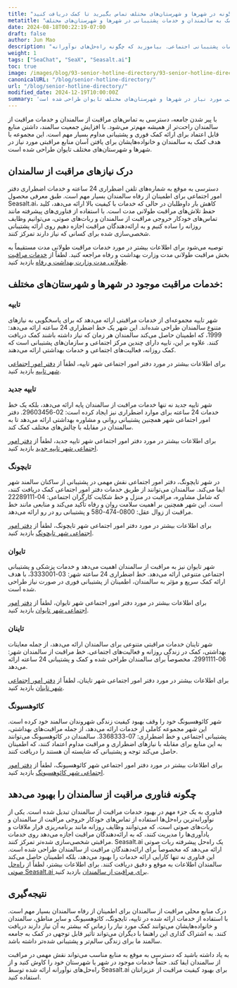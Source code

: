 ```yaml
---
title: "راهنمای منابع مراقبت از سالمندان تایوان: چگونه در شهرها و شهرستان‌های مختلف تماس بگیرید تا کمک دریافت کنید"
metatitle: "راهنمای منابع مراقبت از سالمندان تایوان: شماره‌های تلفن کمک به سالمندان و خدمات پشتیبانی در شهرها و شهرستان‌های مختلف"
date: 2024-08-18T00:22:19-07:00
draft: false
author: Jun Mao
description: "منابع مراقبت از سالمندان را در شهرها و شهرستان‌های مختلف تایوان کاوش کنید، از جمله تماس‌های مراقبتی، خطوط اضطراری و خدمات پشتیبانی اجتماعی. بیاموزید که چگونه راه‌حل‌های نوآورانه Seasalt.ai کارایی خدمات مراقبت از سالمندان را بهبود می‌دهد."
weight: 1
tags: ["SeaChat", "SeaX", "Seasalt.ai"]
toc: true
image: /images/blog/93-senior-hotline-directory/93-senior-hotline-directory.jpg
canonicalURL: "/blog/senior-hotline-directory/"
url: "/blog/senior-hotline-directory/"
modified_date: 2024-12-19T10:00:00Z
summary: 'با پیر شدن جامعه، دسترسی به تماس‌های مراقبت از سالمندان و خدمات مراقبت از سالمندان راحت‌تر از همیشه مهم‌تر می‌شود. با افزایش جمعیت سالمند، داشتن منابع قابل اعتماد برای ارائه کمک فوری و پشتیبانی مداوم بسیار مهم است. این مجموعه با هدف کمک به سالمندان و خانواده‌هایشان برای یافتن آسان منابع مراقبتی مورد نیاز در شهرها و شهرستان‌های مختلف تایوان طراحی شده است.'
---
```


با پیر شدن جامعه، دسترسی به تماس‌های مراقبت از سالمندان و خدمات مراقبت از سالمندان راحت‌تر از همیشه مهم‌تر می‌شود. با افزایش جمعیت سالمند، داشتن منابع قابل اعتماد برای ارائه کمک فوری و پشتیبانی مداوم بسیار مهم است. این مجموعه با هدف کمک به سالمندان و خانواده‌هایشان برای یافتن آسان منابع مراقبتی مورد نیاز در شهرها و شهرستان‌های مختلف تایوان طراحی شده است.

## درک نیازهای مراقبت از سالمندان

دسترسی به موقع به شماره‌های تلفن اضطراری 24 ساعته و خدمات اضطراری دفتر امور اجتماعی برای اطمینان از رفاه سالمندان بسیار مهم است. طبق معرفی محصول Seasalt.ai، کاهش بار داوطلبان در حالی که خدمات با کیفیت بالا ارائه می‌دهد، کلید حفظ تلاش‌های مراقبت طولانی مدت است. با استفاده از فناوری‌های پیشرفته مانند تماس‌های خودکار خروجی مراقبت از سالمندان و ربات‌های صوتی، می‌توانیم وظایف روزانه را ساده کنیم و به ارائه‌دهندگان مراقبت اجازه دهیم روی ارائه پشتیبانی شخصی‌سازی شده برای کسانی که نیاز دارند تمرکز کنند.

توصیه می‌شود برای اطلاعات بیشتر در مورد خدمات مراقبت طولانی مدت مستقیماً به بخش مراقبت طولانی مدت وزارت بهداشت و رفاه مراجعه کنید. لطفاً از [خدمات مراقبت طولانی مدت وزارت بهداشت و رفاه](https://1966.gov.tw/) بازدید کنید.

## خدمات مراقبت موجود در شهرها و شهرستان‌های مختلف:

### تایپه

شهر تایپه مجموعه‌ای از خدمات مراقبتی ارائه می‌دهد که برای پاسخگویی به نیازهای متنوع سالمندان طراحی شده‌اند. این شهر یک خط اضطراری 24 ساعته ارائه می‌دهد: 1999، که اطمینان حاصل می‌کند سالمندان هر زمان که نیاز داشته باشند کمک دریافت کنند. علاوه بر این، تایپه دارای چندین مرکز اجتماعی و سازمان‌های پشتیبانی است که کمک روزانه، فعالیت‌های اجتماعی و خدمات بهداشتی ارائه می‌دهند.

برای اطلاعات بیشتر در مورد دفتر امور اجتماعی شهر تایپه، لطفاً از [دفتر امور اجتماعی شهر تایپه](https://dosw.gov.taipei/) بازدید کنید.

### تایپه جدید

شهر تایپه جدید نه تنها خدمات مراقبت از سالمندان پایه ارائه می‌دهد، بلکه یک خط خدمات 24 ساعته برای موارد اضطراری نیز ایجاد کرده است: 02-29603456. دفتر امور اجتماعی شهر همچنین پشتیبانی روانی و مشاوره بهداشتی ارائه می‌دهد تا به سالمندان در مقابله با چالش‌های مختلف کمک کند.

برای اطلاعات بیشتر در مورد دفتر امور اجتماعی شهر تایپه جدید، لطفاً از [دفتر امور اجتماعی شهر تایپه جدید](https://www.sw.ntpc.gov.tw/) بازدید کنید.

### تایچونگ

در شهر تایچونگ، دفتر امور اجتماعی نقش مهمی در پشتیبانی از ساکنان سالمند شهر ایفا می‌کند. سالمندان می‌توانند از طریق خدمات دفتر امور اجتماعی کمک دریافت کنند، که شامل مشاوره، مراقبت در منزل و خط شکایت کارگران اجتماعی: 04-22289111 است. این شهر همچنین بر اهمیت سلامت روان و رفاه تأکید می‌کند و منابعی مانند خط مراقبت از زوال عقل: 0800-474-580 و پشتیبانی رو در رو ارائه می‌دهد.

برای اطلاعات بیشتر در مورد دفتر امور اجتماعی شهر تایچونگ، لطفاً از [دفتر امور اجتماعی شهر تایچونگ](https://www.society.taichung.gov.tw/880452/post) بازدید کنید.

### تایوان

شهر تایوان نیز به مراقبت از سالمندان اهمیت می‌دهد و خدمات پزشکی و پشتیبانی اجتماعی متنوعی ارائه می‌دهد. خط اضطراری 24 ساعته شهر: 03-3333001، با هدف ارائه کمک سریع و مؤثر به سالمندان، اطمینان از پشتیبانی فوری در صورت نیاز طراحی شده است.

برای اطلاعات بیشتر در مورد دفتر امور اجتماعی شهر تایوان، لطفاً از [دفتر امور اجتماعی شهر تایوان](https://sab.tycg.gov.tw/) بازدید کنید.

### تاینان

شهر تاینان خدمات مراقبتی متنوعی برای سالمندان ارائه می‌دهد، از جمله معاینات بهداشتی، کمک در زندگی روزانه و فعالیت‌های اجتماعی. خط مراقبت از سالمندان شهر: 06-2991111، مخصوصاً برای سالمندان طراحی شده و کمک و پشتیبانی 24 ساعته ارائه می‌دهد.

برای اطلاعات بیشتر در مورد دفتر امور اجتماعی شهر تاینان، لطفاً از [دفتر امور اجتماعی شهر تاینان](https://sab.tainan.gov.tw/) بازدید کنید.

### کائوهسیونگ

شهر کائوهسیونگ خود را وقف بهبود کیفیت زندگی شهروندان سالمند خود کرده است. این شهر مجموعه کاملی از خدمات ارائه می‌دهد، از جمله مراقبت‌های بهداشتی، پشتیبانی اجتماعی و خط اضطراری: 07-3368333. سالمندان در کائوهسیونگ می‌توانند به این منابع برای مقابله با نیازهای اضطراری و مراقبت مداوم اعتماد کنند، که اطمینان حاصل می‌کند توجه و پشتیبانی که شایسته آن هستند را دریافت کنند.

برای اطلاعات بیشتر در مورد دفتر امور اجتماعی شهر کائوهسیونگ، لطفاً از [دفتر امور اجتماعی شهر کائوهسیونگ](https://socbu.kcg.gov.tw/) بازدید کنید.

## چگونه فناوری مراقبت از سالمندان را بهبود می‌دهد

فناوری به یک جزء مهم در بهبود خدمات مراقبت از سالمندان تبدیل شده است. یکی از نوآورانه‌ترین راه‌حل‌ها استفاده از تماس‌های خودکار خروجی مراقبت از سالمندان و ربات‌های صوتی است، که می‌توانند وظایف روزانه مانند برنامه‌ریزی قرار ملاقات و یادآوری‌ها را مدیریت کنند، که به ارائه‌دهندگان مراقبت اجازه می‌دهد روی خدمات مراقبتی شخصی‌سازی شده‌تر تمرکز کنند. Seasalt.ai یک راه‌حل پیشرفته ربات صوتی ارائه می‌دهد که مخصوصاً برای ارائه‌دهندگان مراقبت از سالمندان طراحی شده است. این فناوری نه تنها کارایی ارائه خدمات را بهبود می‌دهد، بلکه اطمینان حاصل می‌کند سالمندان اطلاعات به موقع و دقیق دریافت کنند. برای اطلاعات بیشتر، لطفاً از [راه‌حل صوتی Seasalt.ai برای مراقبت از سالمندان](https://usecase.seasalt.ai/voice-for-senior-care) بازدید کنید.

## نتیجه‌گیری

درک منابع محلی مراقبت از سالمندان برای اطمینان از رفاه سالمندان بسیار مهم است. با استفاده از خدمات ارائه شده در تایپه، تایچونگ، کائوهسیونگ و سایر مناطق، سالمندان و خانواده‌هایشان می‌توانند کمک مورد نیاز را زمانی که بیشتر به آن نیاز دارند دریافت کنند. به اشتراک گذاری این راهنما با دیگران می‌تواند تأثیر قابل توجهی در کمک به جامعه سالمند ما برای زندگی سالم‌تر و پشتیبانی شده‌تر داشته باشد.

به یاد داشته باشید که دسترسی به موقع به منابع مناسب می‌تواند نقش مهمی در مراقبت از سالمندان ایفا کند. حتماً خدمات موجود در شهر یا شهرستان خود را کاوش کنید و از راه‌حل‌های نوآورانه ارائه شده توسط Seasalt.ai برای بهبود کیفیت مراقبت از عزیزانتان استفاده کنید. 